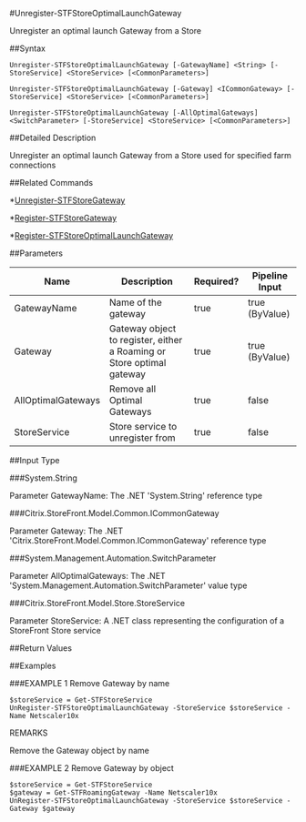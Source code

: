 #Unregister-STFStoreOptimalLaunchGateway
Unregister an optimal launch Gateway from a Store
##Syntax
```Unregister-STFStoreOptimalLaunchGateway [-GatewayName] <String> [-StoreService] <StoreService> [<CommonParameters>]
Unregister-STFStoreOptimalLaunchGateway [-Gateway] <ICommonGateway> [-StoreService] <StoreService> [<CommonParameters>]
Unregister-STFStoreOptimalLaunchGateway [-AllOptimalGateways] <SwitchParameter> [-StoreService] <StoreService> [<CommonParameters>]
```
##Detailed Description
Unregister an optimal launch Gateway from a Store used for specified farm connections
##Related Commands
*[Unregister-STFStoreGateway](Unregister-STFStoreGateway)
*[Register-STFStoreGateway](Register-STFStoreGateway)
*[Register-STFStoreOptimalLaunchGateway](Register-STFStoreOptimalLaunchGateway)
##Parameters
|Name|Description|Required?|Pipeline Input||--|--|--|--||GatewayName|Name of the gateway|true|true (ByValue)||Gateway|Gateway object to register, either a Roaming or Store optimal gateway|true|true (ByValue)||AllOptimalGateways|Remove all Optimal Gateways|true|false||StoreService|Store service to unregister from|true|false|##Input Type
###System.String
Parameter GatewayName: The .NET 'System.String' reference type
###Citrix.StoreFront.Model.Common.ICommonGateway
Parameter Gateway: The .NET 'Citrix.StoreFront.Model.Common.ICommonGateway' reference type
###System.Management.Automation.SwitchParameter
Parameter AllOptimalGateways: The .NET 'System.Management.Automation.SwitchParameter' value type
###Citrix.StoreFront.Model.Store.StoreService
Parameter StoreService: A .NET class representing the configuration of a StoreFront Store service
##Return Values
##Examples
###EXAMPLE 1 Remove Gateway by name
```$storeService = Get-STFStoreService
UnRegister-STFStoreOptimalLaunchGateway -StoreService $storeService -Name Netscaler10x
```
REMARKS
Remove the Gateway object by name
###EXAMPLE 2 Remove Gateway by object
```$storeService = Get-STFStoreService
$gateway = Get-STFRoamingGateway -Name Netscaler10x
UnRegister-STFStoreOptimalLaunchGateway -StoreService $storeService -Gateway $gateway
```
